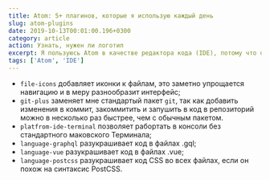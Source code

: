 ```yaml
---
title: Atom: 5+ плагинов, которые я использую каждый день
slug: atom-plugins
date: 2019-10-13T00:01:00.196+0300
category: article
action: Узнать, нужен ли логотип
excerpt: Я пользуюсь Atom в качестве редактора кода (IDE), потому что он простой и гибкий в настройках внешнего вида и функциональности. Важная часть любого IDE — это расширители, то есть плагины или их ещё называют пакетами. В этой заметке — все плагины, которыми я пользуюсь каждый день.
tags: ['Atom', 'IDE']
---
```


- `file-icons` добавляет иконки к файлам, это заметно упрощается навигацию и в меру разнообразит интерфейс;
- `git-plus` заменяет мне стандартый пакет `git`, так как добавить изменения в коммит, закоммитить и запушить в код в репозиторий можно в несколько раз быстрее, чем с обычным пакетом.
- `platfrom-ide-terminal` позволяет рабортать в консоли без стандартного маковского Терминала;
- `language-graphql` разукрашивает код в файлах .gql;
- `language-vue` разукрашивает код в файлах .vue;
- `language-postcss` разукрашивает код CSS во всех файлах, если он похож на синтаксис PostCSS.
